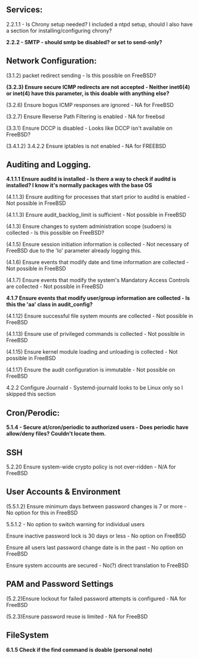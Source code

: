 ## Services:

2.2.1.1 - Is Chrony setup needed? I included a ntpd setup, should I also have a section for installing/configuring chrony?

**2.2.2 - SMTP - should smtp be disabled? or set to send-only?**

## Network Configuration:

(3.1.2) packet redirect sending - Is this possible on FreeBSD?

**(3.2.3) Ensure secure ICMP redirects are not accepted - Neither inet6(4) or inet(4) have this parameter, is this doable with anything else?**

(3.2.6) Ensure bogus ICMP responses are ignored - NA for FreeBSD

(3.2.7) Ensure Reverse Path Filtering is enabled - NA for freebsd

(3.3.1) Ensure DCCP is disabled - Looks like DCCP isn't available on FreeBSD?

(3.4.1.2) 3.4.2.2 Ensure iptables is not enabled - NA for FREEBSD


## Auditing and Logging.

**4.1.1.1  Ensure auditd is installed - Is there a way to check if auditd is installed? I know it's normally packages with the base OS**

(4.1.1.3)  Ensure auditing for processes that start prior to auditd is enabled - Not possible in FreeBSD

(4.1.1.3)  Ensure audit_backlog_limit is sufficient - Not possible in FreeBSD

(4.1.3) Ensure changes to system administration scope (sudoers) is collected - Is this possible on FreeBSD?

(4.1.5) Ensure session initiation information is collected - Not necessary of FreeBSD due to the 'lo' parameter already logging this.

(4.1.6) Ensure events that modify date and time information are collected - Not possible in FreeBSD

(4.1.7) Ensure events that modify the system's Mandatory Access Controls are collected - Not possible in FreeBSD

**4.1.7 Ensure events that modify user/group information are collected - Is this the 'aa' class in audit_config?**

(4.1.12) Ensure successful file system mounts are collected - Not possible in FreeBSD

(4.1.13) Ensure use of privileged commands is collected - Not possible in FreeBSD

(4.1.15) Ensure kernel module loading and unloading is collected - Not possible in FreeBSD

(4.1.17) Ensure the audit configuration is immutable - Not possible on FreeBSD

4.2.2 Configure Journald - Systemd-journald looks to be Linux only so I skipped this section


## Cron/Perodic:

**5.1.4 - Secure at/cron/periodic to authorized users - Does periodic have allow/deny files? Couldn't locate them.**

## SSH
5.2.20 Ensure system-wide crypto policy is not over-ridden - N/A for FreeBSD

## User Accounts & Environment

(5.5.1.2) Ensure minimum days between password changes is 7 or more - No option for this in FreeBSD

5.5.1.2 - No option to switch warning for individual users

Ensure inactive password lock is 30 days or less - No option on FreeBSD

Ensure all users last password change date is in the past - No option on FreeBSD

Ensure system accounts are secured - No(?) direct translation to FreeBSD

## PAM and Password Settings

(5.2.2)Ensure lockout for failed password attempts is configured - NA for FreeBSD

(5.2.3)Ensure password reuse is limited - NA for FreeBSD

## FileSystem

**6.1.5 Check if the find command is doable (personal note)**
